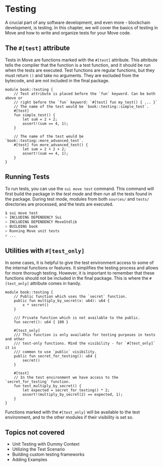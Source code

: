 # Testing

A crucial part of any software development, and even more - blockchain development, is testing. In this chapter, we will cover the basics of testing in Move and how to write and organize tests for your Move code.

## The `#[test]` attribute

Tests in Move are functions marked with the `#[test]` attribute. This attribute tells the compiler that the function is a test function, and it should be run when the tests are executed. Test functions are regular functions, but they must return `()` and take no arguments. They are excluded from the bytecode, and are not included in the final package.

```move
module book::testing {
    // Test attribute is placed before the `fun` keyword. Can be both above or
    // right before the `fun` keyword: `#[test] fun my_test() { ... }`
    // The name of the test would be `book::testing::simple_test`.
    #[test]
    fun simple_test() {
        let sum = 2 + 2;
        assert!(sum == 4, 1);
    }

    // The name of the test would be `book::testing::more_advanced_test`.
    #[test] fun more_advanced_test() {
        let sum = 2 + 2 + 2;
        assert!(sum == 4, 1);
    }
}
```

## Running Tests

To run tests, you can use the `sui move test` command. This command will first build the package in the *test mode* and then run all the tests found in the package. During test mode, modules from both `sources/` and `tests/` directories are processed, and the tests are executed.

```bash
$ sui move test
> INCLUDING DEPENDENCY Sui
> INCLUDING DEPENDENCY MoveStdlib
> BUILDING book
> Running Move unit tests
> ...
```

<!-- TODO: fill output -->

## Utilities with `#[test_only]`

In some cases, it is helpful to give the test environment access to some of the internal functions or features. It simplifies the testing process and allows for more thorough testing. However, it is important to remember that these functions should not be included in the final package. This is where the `#[test_only]` attribute comes in handy.

```move
module book::testing {
    // Public function which uses the `secret` function.
    public fun multiply_by_secret(x: u64): u64 {
        x * secret()
    }

    /// Private function which is not available to the public.
    fun secret(): u64 { 100 }

    #[test_only]
    /// This function is only available for testing purposes in tests and other
    /// test-only functions. Mind the visibility - for `#[test_only]` it is
    /// common to use `public` visibility.
    public fun secret_for_testing(): u64 {
        secret()
    }

    #[test]
    // In the test environment we have access to the `secret_for_testing` function.
    fun test_multiply_by_secret() {
        let expected = secret_for_testing() * 2;
        assert!(multiply_by_secret(2) == expected, 1);
    }
}
```

Functions marked with the `#[test_only]` will be available to the test environment, and to the other modules if their visibility is set so.

## Topics not covered

- Unit Testing with Dummy Context
- Utilizing the Test Scenario
- Building custom testing frameworks
- Adding Examples

<!-- <!-- ## Unit Testing with Dummy Context

## Utilizing the Test Scenario -->

<!-- ## Adding Examples

When publishing a package that is intented to be used (an NFT protocol or a library), it is important to showcase how this package can be used. This is where examples come in handy. There's no special functionality for examples in Move, however, there are some conventions that are used to mark examples. First of all, only sources are included into the package bytecode, so any code placed in a different directory will not be included, but will be tested!

This is why placing examples into a separate `examples/` directory is a good idea.

```bash
sources/
    protocol.move
    library.move
tests/
    protocol_test.move
examples/
    my_example.move
Move.toml
``` -->
